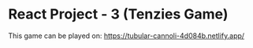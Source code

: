 # React Project - 3 (Tenzies Game)

This game can be played on: https://tubular-cannoli-4d084b.netlify.app/
